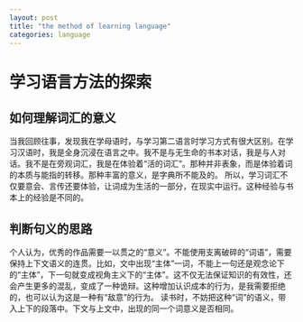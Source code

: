```yaml
---
layout: post
title: "the method of learning language"
categories: language
---
```

# 学习语言方法的探索
## 如何理解词汇的意义
当我回顾往事，发现我在学母语时，与学习第二语言时学习方式有很大区别。在学习汉语时，我是全身沉浸在语言之中。我不是与无生命的书本对话，我是与人对话。我不是在旁观词汇，我是在体验着“活的词汇”。那种并非表象，而是体验着词的本质与能指的转移。那种丰富的意义，是字典所不能及的。
所以，学习词汇不仅要意会、言传还要体验，让词成为生活的一部分，在现实中运行。这种经验与书本上的经验是不同的。
## 判断句义的思路
个人认为，优秀的作品需要一以贯之的“意义”。不能使用支离破碎的“词语”，需要保持上下文语义的连贯。比如，文中出现“主体”一词，不能上一句还是观念论下的“主体”，下一句就变成视角主义下的“主体”。这不仅无法保证知识的有效性，还会产生更多的混乱，变成了一种诡辩。这种增加认识成本的行为，是我需要拒绝的，也可以认为这是一种有“敌意”的行为。
读书时，不妨把这种“词”的语义，带入上下的段落中。下文与上文中，出现的同一个词意义是否相同。